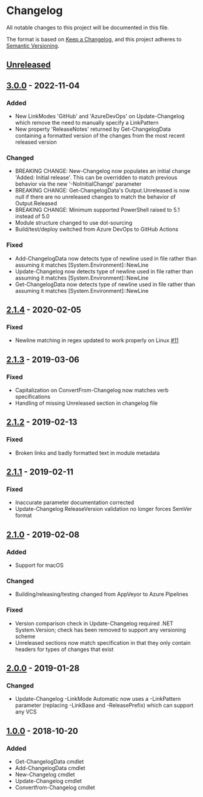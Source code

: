 # Changelog
All notable changes to this project will be documented in this file.

The format is based on [Keep a Changelog](https://keepachangelog.com/en/1.0.0/),
and this project adheres to [Semantic Versioning](https://semver.org/spec/v2.0.0.html).

## [Unreleased]

## [3.0.0] - 2022-11-04
### Added
- New LinkModes 'GitHub' and 'AzureDevOps' on Update-Changelog which remove the need to manually specify a LinkPattern
- New property 'ReleaseNotes' returned by Get-ChangelogData containing a formatted version of the changes from the most recent released version

### Changed
- BREAKING CHANGE: New-Changelog now populates an initial change 'Added: Initial release'. This can be overridden to match previous behavior via the new '-NoInitialChange' parameter
- BREAKING CHANGE: Get-ChangelogData's Output.Unreleased is now null if there are no unreleased changes to match the behavior of Output.Released
- BREAKING CHANGE: Minimum supported PowerShell raised to 5.1 instead of 5.0
- Module structure changed to use dot-sourcing
- Build/test/deploy switched from Azure DevOps to GitHub Actions

### Fixed
- Add-ChangelogData now detects type of newline used in file rather than assuming it matches [System.Environment]::NewLine
- Update-Changelog now detects type of newline used in file rather than assuming it matches [System.Environment]::NewLine
- Get-ChangelogData now detects type of newline used in file rather than assuming it matches [System.Environment]::NewLine

## [2.1.4] - 2020-02-05
### Fixed
- Newline matching in regex updated to work properly on Linux [#11](https://github.com/natescherer/ChangelogManagement/issues/11)

## [2.1.3] - 2019-03-06
### Fixed
- Capitalization on ConvertFrom-Changelog now matches verb specifications
- Handling of missing Unreleased section in changelog file

## [2.1.2] - 2019-02-13
### Fixed
- Broken links and badly formatted text in module metadata

## [2.1.1] - 2019-02-11
### Fixed
- Inaccurate parameter documentation corrected
- Update-Changelog ReleaseVersion validation no longer forces SemVer format

## [2.1.0] - 2019-02-08
### Added
- Support for macOS

### Changed
- Building/releasing/testing changed from AppVeyor to Azure Pipelines

### Fixed
- Version comparison check in Update-Changelog required .NET System.Version; check has been removed to support any versioning scheme
- Unreleased sections now match specification in that they only contain headers for types of changes that exist

## [2.0.0] - 2019-01-28
### Changed
- Update-Changelog -LinkMode Automatic now uses a -LinkPattern parameter (replacing -LinkBase and -ReleasePrefix) which can support any VCS

## [1.0.0] - 2018-10-20
### Added
- Get-ChangelogData cmdlet
- Add-ChangelogData cmdlet
- New-Changelog cmdlet
- Update-Changelog cmdlet
- Convertfrom-Changelog cmdlet

[Unreleased]: https://github.com/natescherer/ChangelogManagement/compare/v3.0.0..HEAD
[3.0.0]: https://github.com/natescherer/ChangelogManagement/compare/v2.1.4..v3.0.0
[2.1.4]: /compare/v2.1.3..v2.1.4
[2.1.3]: https://github.com/natescherer/ChangelogManagement/compare/v2.1.2..v2.1.3
[2.1.2]: https://github.com/natescherer/ChangelogManagement/compare/v2.1.1..v2.1.2
[2.1.1]: https://github.com/natescherer/ChangelogManagement/compare/v2.1.0..v2.1.1
[2.1.0]: https://github.com/natescherer/ChangelogManagement/compare/v2.0.0..v2.1.0
[2.0.0]: https://github.com/natescherer/ChangelogManagement/compare/v1.0.0..v2.0.0
[1.0.0]: https://github.com/natescherer/ChangelogManagement/tree/v1.0.0